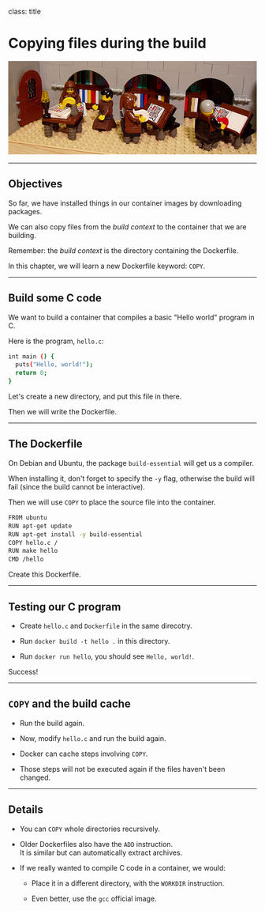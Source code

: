 
class: title

# Copying files during the build

![Monks copying books](images/title-copying-files-during-build.jpg)

---

## Objectives

So far, we have installed things in our container images
by downloading packages.

We can also copy files from the *build context* to the
container that we are building.

Remember: the *build context* is the directory containing
the Dockerfile.

In this chapter, we will learn a new Dockerfile keyword: `COPY`.

---

## Build some C code

We want to build a container that compiles a basic "Hello world" program in C.

Here is the program, `hello.c`:

```bash
int main () {
  puts("Hello, world!");
  return 0;
}
```

Let's create a new directory, and put this file in there.

Then we will write the Dockerfile.

---

## The Dockerfile

On Debian and Ubuntu, the package `build-essential` will get us a compiler.

When installing it, don't forget to specify the `-y` flag, otherwise the build will fail (since the build cannot be interactive).

Then we will use `COPY` to place the source file into the container.

```bash
FROM ubuntu
RUN apt-get update
RUN apt-get install -y build-essential
COPY hello.c /
RUN make hello
CMD /hello
```

Create this Dockerfile.

---

## Testing our C program

* Create `hello.c` and `Dockerfile` in the same direcotry.

* Run `docker build -t hello .` in this directory.

* Run `docker run hello`, you should see `Hello, world!`.

Success!

---

## `COPY` and the build cache

* Run the build again.

* Now, modify `hello.c` and run the build again.

* Docker can cache steps involving `COPY`.

* Those steps will not be executed again if the files haven't been changed.

---

## Details

* You can `COPY` whole directories recursively.

* Older Dockerfiles also have the `ADD` instruction.
  <br/>It is similar but can automatically extract archives.

* If we really wanted to compile C code in a container, we would:

  * Place it in a different directory, with the `WORKDIR` instruction.

  * Even better, use the `gcc` official image.
